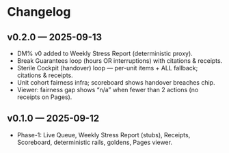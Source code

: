 # Changelog

## v0.2.0 — 2025-09-13
- DM% v0 added to Weekly Stress Report (deterministic proxy).
- Break Guarantees loop (hours OR interruptions) with citations & receipts.
- Sterile Cockpit (handover) loop — per-unit items + ALL fallback; citations & receipts.
- Unit cohort fairness infra; scoreboard shows handover breaches chip.
- Viewer: fairness gap shows “n/a” when fewer than 2 actions (no receipts on Pages).

## v0.1.0 — 2025-09-12
- Phase-1: Live Queue, Weekly Stress Report (stubs), Receipts, Scoreboard, deterministic rails, goldens, Pages viewer.
